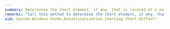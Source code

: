 ```yaml
---
summary: Determines the chart element, if any, that is located at a point defined by the given X and Y coordinates.
remarks: "Call this method to determine the chart element, if any, that is located at a specified point.  \n  \n This method is often used in some mouse-related event—for example, <xref:System.Windows.Forms.DataVisualization.Charting.Chart.OnMouseDown%2A>—to determine which chart element the end-user clicked. The X and Y mouse coordinates obtained from the event parameters are then used for the `x` and `y` parameter values of this method call.   \n  \n The properties of the <xref:System.Windows.Forms.DataVisualization.Charting.HitTestResult> object that is returned can then be used to determine which chart element was clicked; the <xref:System.Windows.Forms.DataVisualization.Charting.HitTestResult> object also provides an instance of the actual object selected, if any."
uid: System.Windows.Forms.DataVisualization.Charting.Chart.HitTest*
---
```

